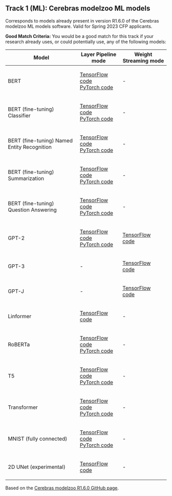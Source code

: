 ## Track 1 (ML): Cerebras modelzoo ML models 
Corresponds to models already present in version R1.6.0 of the Cerebras modelzoo ML models software. Valid for Spring 2023 CFP applicants.

**Good Match Criteria:** You would be a good match for this track if your research already uses, or could potentially use, any of the following models:
<table>
  <thead>
    <tr>
      <th>Model</th><th>Layer Pipeline mode</th><th>Weight Streaming mode</th>
    </tr>
  </thead
<tbody>
<tr>
  <td>BERT</td>
  <td>     

[TensorFlow code](https://github.com/cerebras/modelzoo/blob/R_1.6.0/modelzoo/transformers/tf/bert)<br />
[PyTorch code](https://github.com/cerebras/modelzoo/blob/R_1.6.0/modelzoo/transformers/pytorch/bert)
</td>
  <td>-</td>
</tr>
<tr>
<td>BERT (fine-tuning) Classifier</td>
<td>
  
[TensorFlow code](https://github.com/cerebras/modelzoo/blob/R_1.6.0/modelzoo/transformers/tf/bert/fine_tuning/classifier)<br />
[PyTorch code](https://github.com/cerebras/modelzoo/blob/R_1.6.0/modelzoo/transformers/pytorch/bert/fine_tuning/classifier)</td>
<td>-</td>  
</tr>

<tr>
  <td>BERT (fine-tuning) Named Entity Recognition</td><td>
    
[TensorFlow code](https://github.com/cerebras/modelzoo/blob/R_1.6.0/modelzoo/transformers/tf/bert/fine_tuning/token_classifier)<br />
[PyTorch code](https://github.com/cerebras/modelzoo/blob/R_1.6.0/modelzoo/transformers/pytorch/bert/fine_tuning/token_classifier)</td>
<td>-</td>
</tr>

<tr>
  <td>BERT (fine-tuning) Summarization</td>
<td> 
  
  [TensorFlow code](https://github.com/cerebras/modelzoo/blob/R_1.6.0/modelzoo/transformers/tf/bert/fine_tuning/extractive_summarization)<br />
  [PyTorch code](https://github.com/cerebras/modelzoo/blob/R_1.6.0/modelzoo/transformers/pytorch/bert/fine_tuning/extractive_summarization)</td>
<td>-</td>
</tr>

<tr>
<td>BERT (fine-tuning) Question Answering</td>
<td> 
  
[TensorFlow code](https://github.com/cerebras/modelzoo/blob/R_1.6.0/modelzoo/transformers/tf/bert/fine_tuning/qa)<br />
[PyTorch code](https://github.com/cerebras/modelzoo/blob/R_1.6.0/modelzoo/transformers/pytorch/bert/fine_tuning/qa)</td>
<td>-</td>
</tr>

<tr>
  <td>GPT-2</td>
<td>
  
[TensorFlow code](https://github.com/cerebras/modelzoo/blob/R_1.6.0/modelzoo/transformers/tf/gpt2)<br />
[PyTorch code](https://github.com/cerebras/modelzoo/blob/R_1.6.0/modelzoo/transformers/pytorch/gpt2)</td>

<td>
  
  [TensorFlow code](https://github.com/cerebras/modelzoo/blob/R_1.6.0/modelzoo/transformers/tf/gpt2)</td>
</tr>

<tr> 
  <td>GPT-3</td>
<td>-</td>
<td>
  
  [TensorFlow code](https://github.com/cerebras/modelzoo/blob/R_1.6.0/modelzoo/transformers/tf/gpt3)</td>
</tr>

<tr> 
  <td>GPT-J</td>
<td>-</td>
<td>
  
  [TensorFlow code](https://github.com/cerebras/modelzoo/blob/R_1.6.0/modelzoo/transformers/tf/gptj)</td>
</tr>

<tr>
<td>Linformer</td>
<td>
  
  [TensorFlow code](https://github.com/cerebras/modelzoo/blob/R_1.6.0/modelzoo/transformers/tf/linformer)</td>
<td>-</td>
</tr>

<tr>
<td>RoBERTa</td>
<td>
  
[TensorFlow code](https://github.com/cerebras/modelzoo/blob/R_1.6.0/modelzoo/transformers/tf/bert)<br />
[PyTorch code](https://github.com/cerebras/modelzoo/blob/R_1.6.0/modelzoo/transformers/pytorch/bert)</td>
<td>-</td>
</tr>

<tr>
<td>T5</td>
<td>

[TensorFlow code](https://github.com/cerebras/modelzoo/blob/R_1.6.0/modelzoo/transformers/tf/t5)<br />
[PyTorch code](https://github.com/cerebras/modelzoo/blob/R_1.6.0/modelzoo/transformers/pytorch/t5)</td>
<td>-</td>
</tr>

<tr><td>Transformer</td>
<td>
  
[TensorFlow code](https://github.com/cerebras/modelzoo/blob/R_1.6.0/modelzoo/transformers/tf/transformer)<br />
[PyTorch code](https://github.com/cerebras/modelzoo/blob/R_1.6.0/modelzoo/transformers/pytorch/transformer)</td>
<td>-</td>
</tr>

<tr>
  <td>MNIST (fully connected)</td>
<td>
  
[TensorFlow code](https://github.com/cerebras/modelzoo/blob/R_1.6.0/modelzoo/fc_mnist/tf)<br />
[PyTorch code](https://github.com/cerebras/modelzoo/blob/R_1.6.0/modelzoo/fc_mnist/pytorch)</td>
<td>-</td>
</tr>

<tr>
  <td>2D UNet (experimental)</td>
<td>
  
[TensorFlow code](https://github.com/cerebras/modelzoo/blob/R_1.6.0/modelzoo/unet/tf)</td>
<td>-</td>
</tbody>
</table>

Based on the [Cerebras modelzoo R1.6.0 GitHub page](https://github.com/cerebras/modelzoo/tree/R_1.6.0#models-in-this-repository).

